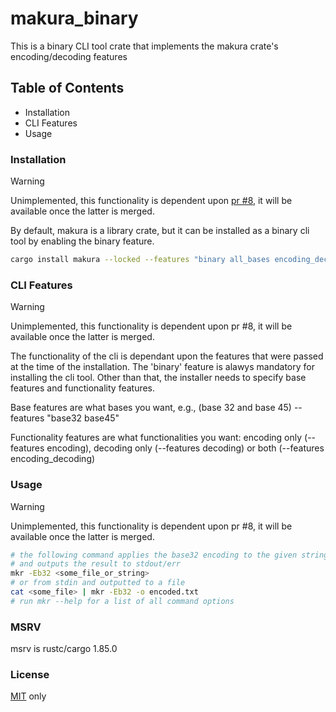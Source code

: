 <h1>makura_binary</h1>

This is a binary CLI tool crate that implements the makura crate's encoding/decoding features

## Table of Contents 
* Installation
* CLI Features
* Usage

###
### Installation 

> [!WARNING]
> Unimplemented, this functionality is dependent upon [pr #8](https://github.com/uraneko/makura/pull/8), it will be available once the latter is merged.

By default, makura is a library crate, but it can be installed as a binary cli tool by enabling the binary feature.

```sh
cargo install makura --locked --features "binary all_bases encoding_decoding"
```

### 
### CLI Features

> [!WARNING]
> Unimplemented, this functionality is dependent upon pr #8, it will be available once the latter is merged.

The functionality of the cli is dependant upon the features that were passed at the time of the installation.
The 'binary' feature is alawys mandatory for installing the cli tool. 
Other than that, the installer needs to specify base features and functionality features.

Base features are what bases you want, e.g., (base 32 and base 45) --features "base32 base45"

Functionality features are what functionalities you want: 
encoding only (--features encoding), decoding only (--features decoding) or both (--features encoding_decoding) 

### 
### Usage

> [!WARNING]
> Unimplemented, this functionality is dependent upon pr #8, it will be available once the latter is merged.

```bash
# the following command applies the base32 encoding to the given string 
# and outputs the result to stdout/err
mkr -Eb32 <some_file_or_string>
# or from stdin and outputted to a file 
cat <some_file> | mkr -Eb32 -o encoded.txt
# run mkr --help for a list of all command options
```

### MSRV
msrv is rustc/cargo 1.85.0

### License
<a href="LICENSE">MIT</a> only 
